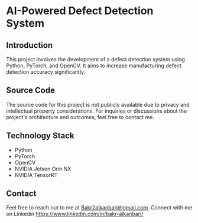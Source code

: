 # AI-Powered Defect Detection System

## Introduction
This project involves the development of a defect detection system using Python, PyTorch, and OpenCV. It aims to increase manufacturing defect detection accuracy significantly.

## Source Code
The source code for this project is not publicly available due to privacy and intellectual property considerations. For inquiries or discussions about the project's architecture and outcomes, feel free to contact me.

## Technology Stack
- Python
- PyTorch
- OpenCV
- NVIDIA Jetson Orin NX
- NVIDIA TensorRT

## Contact
Feel free to reach out to me at Bakr2alkanbari@gmail.com. Connect with me on Linkedin https://www.linkedin.com/in/bakr-alkanbari/

